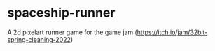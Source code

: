 # spaceship-runner
A 2d pixelart runner game for the game jam (https://itch.io/jam/32bit-spring-cleaning-2022)
